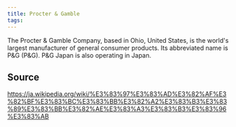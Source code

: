 ```yaml
---
title: Procter & Gamble
tags: 
---
```


The Procter & Gamble Company, based in Ohio, United States, is the world's largest manufacturer of general consumer products. Its abbreviated name is P&G (P&G). P&G Japan is also operating in Japan.

## Source
https://ja.wikipedia.org/wiki/%E3%83%97%E3%83%AD%E3%82%AF%E3%82%BF%E3%83%BC%E3%83%BB%E3%82%A2%E3%83%B3%E3%83%89%E3%83%BB%E3%82%AE%E3%83%A3%E3%83%B3%E3%83%96%E3%83%AB